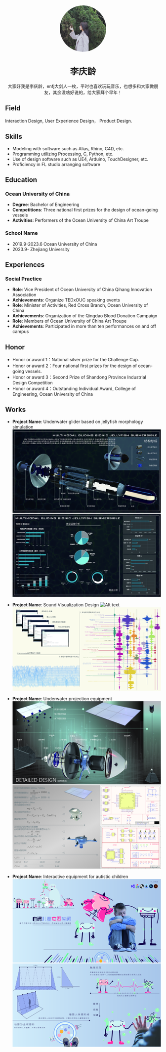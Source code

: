 <p align="center">
  <img width="150" src="https://github.com/wengstA/fab_hw/blob/main/_media/lql.jpg?raw=true" alt="李庆龄" style="border-radius:50%;">
</p>

<h1 align="center">李庆龄</h1>

<p align="center">
  大家好我是李庆龄，enfj大剑人一枚，平时也喜欢玩玩音乐，也想多和大家做朋友，其余没啥好说的，给大家拜个早年！

  ## Field
Interaction Design, User Experience Design， Product Design.

## Skills
- Modeling with software such as Alias, Rhino, C4D, etc.
- Programming utilizing Processing, C, Python, etc.
- Use of design software such as UE4, Arduino, TouchDesigner, etc.
- Proficiency in FL studio arranging software

## Education
### Ocean University of China
- **Degree**: Bachelor of Engineering
- **Competitions**: Three national first prizes for the design of ocean-going vessels
- **Activities**: Performers of the Ocean University of China Art Troupe

### School Name
- 2019.9-2023.6 Ocean University of China
- 2023.9- Zhejiang University

## Experiences
### Social Practice
- **Role**: Vice President of Ocean University of China Qihang Innovation Association
- **Achievements**: Organize TEDxOUC speaking events
- **Role**: Minister of Activities, Red Cross Branch, Ocean University of China
- **Achievements**: Organization of the Qingdao Blood Donation Campaign
- **Role**: Members of Ocean University of China Art Troupe
- **Achievements**: Participated in more than ten performances on and off campus

## Honor
- Honor or award 1：National silver prize for the Challenge Cup.
- Honor or award 2：Four national first prizes for the design of ocean-going vessels.
- Honor or award 3：Second Prize of Shandong Province Industrial Design Competition
- Honor or award 4：Outstanding Individual Award, College of Engineering, Ocean University of China

## Works
- **Project Name**: Underwater glider based on jellyfish morphology simulation
![Alt text](../_media/lql_img/1.1-1.jpg)
![Alt text](../_media/lql_img/1.2-1.jpg)

- **Project Name**: Sound Visualization Design
![Alt text](../_media/lql_img/2.1-1.jpg)
![Alt text](../_media/lql_img/2.2-1.jpg)

- **Project Name**: Underwater projection equipment
![Alt text](../_media/lql_img/3.1-1.jpg)
![Alt text](../_media/lql_img/3.2-1.jpg)

- **Project Name**: Interactive equipment for autistic children
![Alt text](../_media/lql_img/4.1-1.jpg)
![Alt text](../_media/lql_img/4.2-1.jpg)


